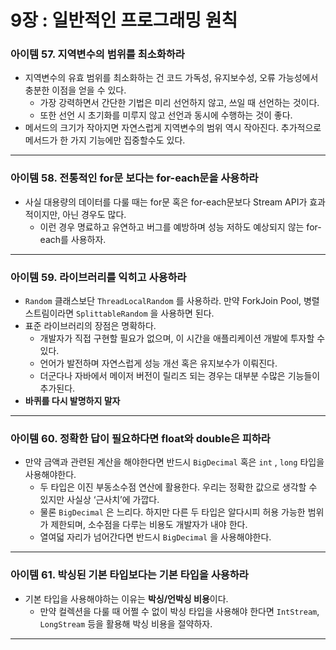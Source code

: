 # 9장 : 일반적인 프로그래밍 원칙

### 아이템 57. 지역변수의 범위를 최소화하라

- 지역변수의 유효 범위를 최소화하는 건 코드 가독성, 유지보수성, 오류 가능성에서 충분한 이점을 얻을 수 있다.
    - 가장 강력하면서 간단한 기법은 미리 선언하지 않고, 쓰일 때 선언하는 것이다.
    - 또한 선언 시 초기화를 미루지 않고 선언과 동시에 수행하는 것이 좋다.
- 메서드의 크기가 작아지면 자연스럽게 지역변수의 범위 역시 작아진다. 추가적으로 메서드가 한 가지 기능에만 집중할수도 있다.

---

### 아이템 58. 전통적인 for문 보다는 for-each문을 사용하라

- 사실 대용량의 데이터를 다룰 때는 for문 혹은 for-each문보다 Stream API가 효과적이지만, 아닌 경우도 많다.
    - 이런 경우 명료하고 유연하고 버그를 예방하며 성능 저하도 예상되지 않는 for-each를 사용하자.

---

### 아이템 59. 라이브러리를 익히고 사용하라

- `Random` 클래스보단 `ThreadLocalRandom` 를 사용하라. 만약 ForkJoin Pool, 병렬 스트림이라면 `SplittableRandom` 을 사용하면 된다.
- 표준 라이브러리의 장점은 명확하다.
    - 개발자가 직접 구현할 필요가 없으며, 이 시간을 애플리케이션 개발에 투자할 수 있다.
    - 언어가 발전하며 자연스럽게 성능 개선 혹은 유지보수가 이뤄진다.
    - 더군다나 자바에서 메이저 버전이 릴리즈 되는 경우는 대부분 수많은 기능들이 추가된다.
- **바퀴를 다시 발명하지 말자**

---

### 아이템 60. 정확한 답이 필요하다면 float와 double은 피하라

- 만약 금액과 관련된 계산을 해야한다면 반드시 `BigDecimal` 혹은 `int` , `long` 타입을 사용해야한다.
    - 두 타입은 이진 부동소수점 연산에 활용한다. 우리는 정확한 값으로 생각할 수 있지만 사실상 ‘근사치’에 가깝다.
    - 물론 `BigDecimal` 은 느리다. 하지만 다른 두 타입은 알다시피 허용 가능한 범위가 제한되며, 소수점을 다루는 비용도 개발자가 내야 한다.
    - 열여덟 자리가 넘어간다면 반드시 `BigDecimal` 을 사용해야한다.

---

### 아이템 61. 박싱된 기본 타입보다는 기본 타입을 사용하라

- 기본 타입을 사용해야하는 이유는 **박싱/언박싱 비용**이다.
    - 만약 컬렉션을 다룰 때 어쩔 수 없이 박싱 타입을 사용해야 한다면 `IntStream`, `LongStream` 등을 활용해 박싱 비용을 절약하자.

---